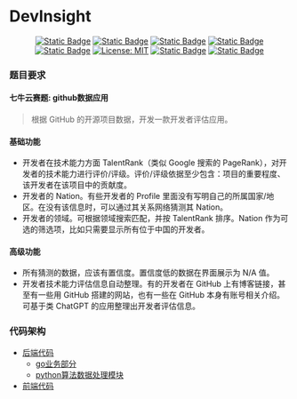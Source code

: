 # DevInsight

<div align=center>

[![Static Badge](https://img.shields.io/badge/python-3.11.4-blue?style=flat)](https://www.python.org)
[![Static Badge](https://img.shields.io/badge/go--github-v66.0.0-blue)](https://github.com/google/go-github)
[![Static Badge](https://img.shields.io/badge/go--gorm-v1.26.0-red)](https://gorm.io)
[![Static Badge](https://img.shields.io/badge/gin-v1.10.0-8A2BEA?style=flat)](https://pkg.go.dev/github.com/gin-gonic/gin)
[![Static Badge](https://img.shields.io/badge/go-1.22.5-blue?style=flat)](https://pkg.go.dev/golang.org/dl/go1.22.5)
[![License: MIT](https://img.shields.io/badge/License-MIT-yellow.svg)](https://opensource.org/licenses/MIT)
[![Static Badge](https://img.shields.io/badge/mysql-latest-green?style=flat)](https://www.mysql.com)
[![Static Badge](https://img.shields.io/badge/neo4j-latest-green?style=flat)](https://neo4j.com/)


</div>


### 题目要求

#### 七牛云赛题: github数据应用

> 根据 GitHub 的开源项目数据，开发一款开发者评估应用。

#### 基础功能
- 开发者在技术能力方面 TalentRank（类似 Google 搜索的 PageRank），对开发者的技术能力进行评价/评级。评价/评级依据至少包含：项目的重要程度、该开发者在该项目中的贡献度。
- 开发者的 Nation。有些开发者的 Profile 里面没有写明自己的所属国家/地区。在没有该信息时，可以通过其关系网络猜测其 Nation。
- 开发者的领域。可根据领域搜索匹配，并按 TalentRank 排序。Nation 作为可选的筛选项，比如只需要显示所有位于中国的开发者。
#### 高级功能
- 所有猜测的数据，应该有置信度。置信度低的数据在界面展示为 N/A 值。
- 开发者技术能力评估信息自动整理。有的开发者在 GitHub 上有博客链接，甚至有一些用 GitHub 搭建的网站，也有一些在 GitHub 本身有账号相关介绍。可基于类 ChatGPT 的应用整理出开发者评估信息。

### 代码架构

- [后端代码](/back-end)
  - [go业务部分](/back-end/primary_server)
  - [python算法数据处理模块](/back-end/data_process_algo)
- [前端代码](/front-end)
